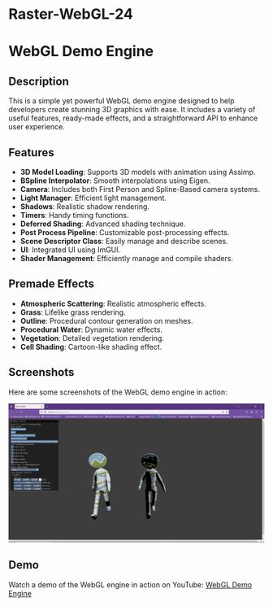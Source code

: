 # Raster-WebGL-24
# WebGL Demo Engine

## Description

This is a simple yet powerful WebGL demo engine designed to help developers create stunning 3D graphics with ease. It includes a variety of useful features, ready-made effects, and a straightforward API to enhance user experience.

## Features

- **3D Model Loading**: Supports 3D models with animation using Assimp.
- **BSpline Interpolator**: Smooth interpolations using Eigen.
- **Camera**: Includes both First Person and Spline-Based camera systems.
- **Light Manager**: Efficient light management.
- **Shadows**: Realistic shadow rendering.
- **Timers**: Handy timing functions.
- **Deferred Shading**: Advanced shading technique.
- **Post Process Pipeline**: Customizable post-processing effects.
- **Scene Descriptor Class**: Easily manage and describe scenes.
- **UI**: Integrated UI using ImGUI.
- **Shader Management**: Efficiently manage and compile shaders.

## Premade Effects

- **Atmospheric Scattering**: Realistic atmospheric effects.
- **Grass**: Lifelike grass rendering.
- **Outline**: Procedural contour generation on meshes.
- **Procedural Water**: Dynamic water effects.
- **Vegetation**: Detailed vegetation rendering.
- **Cell Shading**: Cartoon-like shading effect.

## Screenshots

Here are some screenshots of the WebGL demo engine in action:

![Test Scene](textures/output.JPG)

## Demo

Watch a demo of the WebGL engine in action on YouTube: [WebGL Demo Engine](https://youtu.be/uWI0NRxRAA8?si=I2muESUSUXXO4TVP)
